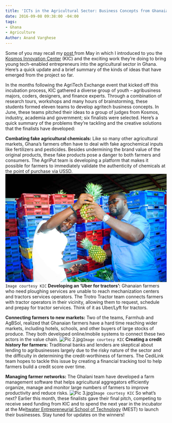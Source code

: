 ```yaml
---
title: 'ICTs in the Agricultural Sector: Business Concepts from Ghanaian Youth'
date: 2016-09-08 09:38:00 -04:00
tags:
- Ghana
- Agriculture
Author: Anand Varghese
---
```


Some of you may recall my [post ](http://dai-global-digital.com/ghana-agritech-exchange.html)from May in which I introduced to you the [Kosmos Innovation Center](http://www.kosmosinnovationcenter.com/)  (KIC) and the exciting work they’re doing to bring young tech-enabled entrepreneurs into the agricultural sector in Ghana. Here’s a quick update and a brief summary of the kinds of ideas that have emerged from the project so far.

<!--more-->

In the months following the AgriTech Exchange event that kicked off this incubation process, KIC gathered a diverse group of youth – agribusiness majors, coders, designers, and finance experts. Through a combination of research tours, workshops and many hours of brainstorming, these students formed eleven teams to develop agritech business concepts. In June, these teams pitched their ideas to a group of judges from Kosmos, industry, academia and government; six finalists were selected. Here’s a quick summary of the problems they’re tackling and the creative solutions that the finalists have developed: 

**Combating fake agricultural chemicals:**  Like so many other agricultural markets, Ghana’s farmers often have to deal with fake agrochemical inputs like fertilizers and pesticides. Besides undermining the brand value of the original products, these fake products pose a danger to both farmers and consumers. The AgriPut team is developing a platform that makes it possible for farmers to immediately validate the authenticity of chemicals at the point of purchase via USSD.
![Pic 1.jpg](/uploads/Pic%201.jpg)`Image courtesy KIC`
**Developing an ‘Uber for tractors’:** Ghanaian farmers who need ploughing services are unable to reach mechanization centers and tractors services operators. The Trotro Tractor team connects farmers with tractor operators in their vicinity, allowing them to request, schedule and prepay for tractor services. Think of it as Uber/Lyft for tractors. 

**Connecting farmers to new markets:** Two of the teams, Farmhub and AgBSol, realized that Ghanaian farmers have a hard time reaching wider markets, including hotels, schools, and other buyers of large stocks of produce. They both developed online/mobile systems to connect these two actors in the value chain. 
![Pic 2.jpg](/uploads/Pic%202.jpg)`Image courtesy KIC`
**Creating a credit history for farmers:** Traditional banks and lenders are skeptical about lending to agribusinesses largely due to the risky nature of the sector and the difficulty in determining the credit-worthiness of farmers. The CediLink team hopes to tackle this issue by creating a financial tracking tool to help farmers build a credit score over time.

**Managing farmer networks:** The Ghalani team have developed a farm management software that helps agricultural aggregators efficiently organize, manage and monitor large numbers of farmers to improve productivity and reduce risks.
![Pic 3.jpg](/uploads/Pic%203.jpg)`Image courtesy KIC`
So what’s next? Earlier this month, these finalists gave their final pitch, competing to receive seed funding from KIC and to spend the next year in the incubator at the Me[ltwater Entrepreneurial School of Technology](http://meltwater.org/incubator/about-the-incubator/) (MEST) to launch their businesses. Stay tuned for updates on the winners!
